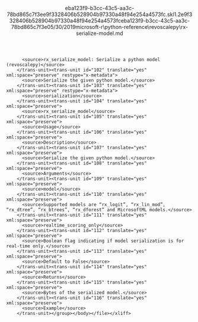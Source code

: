 <?xml version="1.0"?><xliff version="1.2" xmlns="urn:oasis:names:tc:xliff:document:1.2" xmlns:xsi="http://www.w3.org/2001/XMLSchema-instance" xsi:schemaLocation="urn:oasis:names:tc:xliff:document:1.2 xliff-core-1.2-transitional.xsd"><file datatype="xml" original="rx-serialize-model.md" source-language="en-US" target-language="en-US"><header><tool tool-id="mdxliff" tool-name="mdxliff" tool-version="1.0-8ab897d" tool-company="Microsoft" /><xliffext:skl_file_name xmlns:xliffext="urn:microsoft:content:schema:xliffextensions">eba123f9-b3cc-43c5-aa3c-78bd865c7f3ee9f3328406b528904b97330a48f94e254a4573fc.skl</xliffext:skl_file_name><xliffext:version xmlns:xliffext="urn:microsoft:content:schema:xliffextensions">1.2</xliffext:version><xliffext:ms.openlocfilehash xmlns:xliffext="urn:microsoft:content:schema:xliffextensions">e9f3328406b528904b97330a48f94e254a4573fc</xliffext:ms.openlocfilehash><xliffext:ms.sourcegitcommit xmlns:xliffext="urn:microsoft:content:schema:xliffextensions">eba123f9-b3cc-43c5-aa3c-78bd865c7f3e</xliffext:ms.sourcegitcommit><xliffext:ms.lasthandoff xmlns:xliffext="urn:microsoft:content:schema:xliffextensions">05/30/2019</xliffext:ms.lasthandoff><xliffext:ms.openlocfilepath xmlns:xliffext="urn:microsoft:content:schema:xliffextensions">microsoft-r\python-reference\revoscalepy\rx-serialize-model.md</xliffext:ms.openlocfilepath></header><body><group id="content" extype="content"><trans-unit id="101" translate="yes" xml:space="preserve" restype="x-metadata">
          <source>rx_serialize_model: Serialize a python model (revoscalepy)</source>
        </trans-unit><trans-unit id="102" translate="yes" xml:space="preserve" restype="x-metadata">
          <source>Serialize the given python model.</source>
        </trans-unit><trans-unit id="103" translate="yes" xml:space="preserve" restype="x-metadata">
          <source>serialization</source>
        </trans-unit><trans-unit id="104" translate="yes" xml:space="preserve">
          <source>rx_serialize_model</source>
        </trans-unit><trans-unit id="105" translate="yes" xml:space="preserve">
          <source>Usage</source>
        </trans-unit><trans-unit id="106" translate="yes" xml:space="preserve">
          <source>Description</source>
        </trans-unit><trans-unit id="107" translate="yes" xml:space="preserve">
          <source>Serialize the given python model.</source>
        </trans-unit><trans-unit id="108" translate="yes" xml:space="preserve">
          <source>Arguments</source>
        </trans-unit><trans-unit id="109" translate="yes" xml:space="preserve">
          <source>model</source>
        </trans-unit><trans-unit id="110" translate="yes" xml:space="preserve">
          <source>Supported models are “rx_logit”, “rx_lin_mod”, “rx_dtree”, “rx_btrees”, “rx_dforest” and MicrosoftML models.</source>
        </trans-unit><trans-unit id="111" translate="yes" xml:space="preserve">
          <source>realtime_scoring_only</source>
        </trans-unit><trans-unit id="112" translate="yes" xml:space="preserve">
          <source>Boolean flag indicating if model serialization is for real-time only.</source>
        </trans-unit><trans-unit id="113" translate="yes" xml:space="preserve">
          <source>Default to False</source>
        </trans-unit><trans-unit id="114" translate="yes" xml:space="preserve">
          <source>Returns</source>
        </trans-unit><trans-unit id="115" translate="yes" xml:space="preserve">
          <source>Bytes of the serialized model.</source>
        </trans-unit><trans-unit id="116" translate="yes" xml:space="preserve">
          <source>Example</source>
        </trans-unit></group></body></file></xliff>